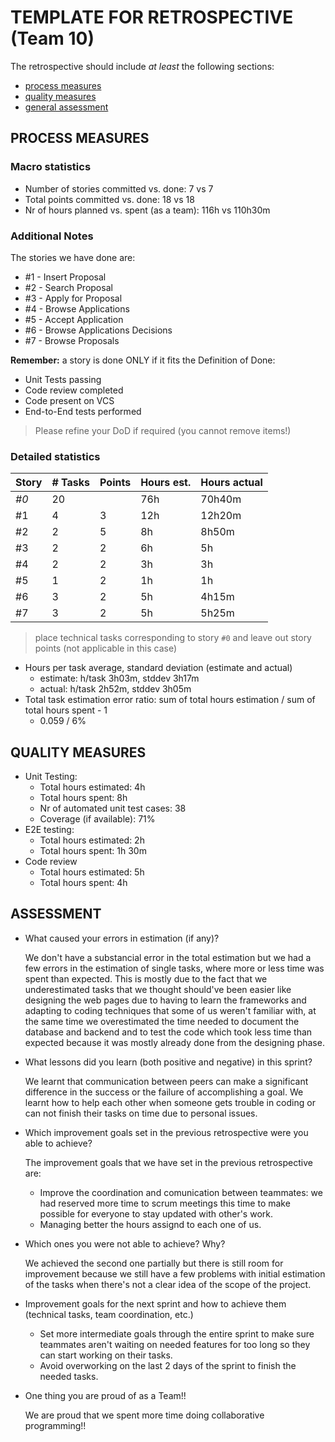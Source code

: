 TEMPLATE FOR RETROSPECTIVE (Team 10)
=====================================

The retrospective should include _at least_ the following
sections:

- [process measures](#process-measures)
- [quality measures](#quality-measures)
- [general assessment](#assessment)

## PROCESS MEASURES 

### Macro statistics

- Number of stories committed vs. done: 7 vs 7
- Total points committed vs. done: 18 vs 18
- Nr of hours planned vs. spent (as a team): 116h vs 110h30m

### Additional Notes
The stories we have done are:
- #1 - Insert Proposal
- #2 - Search Proposal
- #3 - Apply for Proposal
- #4 - Browse Applications
- #5 - Accept Application
- #6 - Browse Applications Decisions
- #7 - Browse Proposals

**Remember:** a story is done ONLY if it fits the Definition of Done:
 
- Unit Tests passing
- Code review completed
- Code present on VCS
- End-to-End tests performed

> Please refine your DoD if required (you cannot remove items!) 

### Detailed statistics

| Story                               | # Tasks       | Points     | Hours est. | Hours actual |
|-------------------------------------|---------------|------------|------------|--------------|
| _#0_                                |       20      |            |    76h     |     70h40m   |
|  #1                                 |       4       |     3      |    12h     |     12h20m   |
|  #2                                 |       2       |     5      |    8h      |     8h50m    |
|  #3                                 |       2       |     2      |    6h      |     5h       |   
|  #4                                 |       2       |     2      |    3h      |     3h       |     
|  #5                                 |       1       |     2      |    1h      |     1h       |
|  #6                                 |       3       |     2      |    5h      |     4h15m    |
|  #7                                 |       3       |     2      |    5h      |     5h25m    |

   

> place technical tasks corresponding to story `#0` and leave out story points (not applicable in this case)

- Hours per task average, standard deviation (estimate and actual)
    - estimate: h/task 3h03m, stddev 3h17m
    - actual: h/task 2h52m, stddev 3h05m
- Total task estimation error ratio: sum of total hours estimation / sum of total hours spent - 1
    - 0.059 / 6%

  
## QUALITY MEASURES 

- Unit Testing:
  - Total hours estimated: 4h
  - Total hours spent: 8h
  - Nr of automated unit test cases: 38
  - Coverage (if available): 71%
- E2E testing:
  - Total hours estimated: 2h
  - Total hours spent: 1h 30m
- Code review 
  - Total hours estimated: 5h
  - Total hours spent: 4h 
  

## ASSESSMENT

- What caused your errors in estimation (if any)?

  We don't have a substancial error in the total estimation but we had a few errors in the estimation of single tasks, where more or less time was spent than expected. This is mostly due to the fact that we underestimated tasks that we thought should've been easier like designing the web pages due to having to learn the frameworks and adapting to coding techniques that some of us weren't familiar with, at the same time we overestimated the time needed to document the database and backend and to test the code which took less time than expected because it was mostly already done from the designing phase.


- What lessons did you learn (both positive and negative) in this sprint?

  We learnt that communication between peers can make a significant difference in the success or the failure of accomplishing a goal.
  We learnt how to help each other when someone gets trouble in coding or can not finish their tasks on time due to personal issues.
  

- Which improvement goals set in the previous retrospective were you able to achieve? 

  The improvement goals that we have set in the previous retrospective are:
    - Improve the coordination and comunication between teammates: we had reserved more time to scrum meetings this time to make possible for everyone to stay updated with other's work.    
    - Managing better the hours assignd to each one of us.

   
  
- Which ones you were not able to achieve? Why?

  We achieved the second one partially but there is still room for improvement because we still have a few problems with initial estimation of the tasks when there's not a clear idea of the scope of the project.

- Improvement goals for the next sprint and how to achieve them (technical tasks, team coordination, etc.)

   - Set more intermediate goals through the entire sprint to make sure teammates aren't waiting on needed features for too long so they can start working on their tasks.
   - Avoid overworking on the last 2 days of the sprint to finish the needed tasks.
  

- One thing you are proud of as a Team!!

  We are proud that we spent more time doing collaborative programming!!
